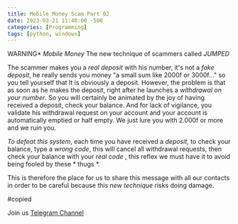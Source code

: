 ```yaml
---
title: Mobile Money Scam Part 02
date: 2023-03-21 11:40:00 -500
categories: [Programming]
tags: [python, windows]
---
```


WARNING*
*Mobile Money*
The new technique of scammers called *JUMPED*

The scammer makes you a *real deposit* with his number, it's not a *fake deposit*, he really sends you money "a small sum like 2000f or 3000f..." so you tell yourself that It is obviously a deposit.
However, the problem is that as soon as he makes the deposit, right after he launches a *withdrawal on your number*.
So you will certainly be animated by the joy of having received a deposit, check your balance. And for lack of vigilance, you validate his withdrawal request on your account and your account is automatically emptied or half empty.
We just lure you with 2.000f or more and we ruin you.

*To defeat this system*, each time you have received a *deposit*, to check your balance, type a *wrong code*, this will cancel all withdrawal requests, then check your balance with your *real code* , this reflex we must have it to avoid being fooled by these * thugs *.

This is therefore the place for us to share this message with all our contacts in order to be careful because this *new technique* risks doing damage.

#copied 

Join us
[Telegram Channel](https://t.me/pcdrills/)